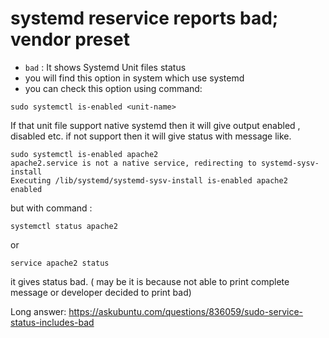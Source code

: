 # systemd reservice reports bad; vendor preset

* `bad` : It shows Systemd Unit files status
* you will find this option in system which use systemd
* you can check this option using command:

```
sudo systemctl is-enabled <unit-name>
```

If that unit file support native systemd then it will give output enabled , disabled etc. if not support then it will give status with message like.

```
sudo systemctl is-enabled apache2
apache2.service is not a native service, redirecting to systemd-sysv-install
Executing /lib/systemd/systemd-sysv-install is-enabled apache2
enabled
```

but with command :

```
systemctl status apache2
```

or

```
service apache2 status
```

it gives status bad. ( may be it is because not able to print complete message or developer decided to print bad)

Long answer: https://askubuntu.com/questions/836059/sudo-service-status-includes-bad
